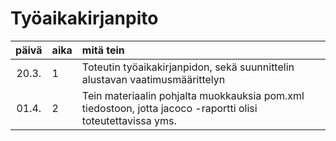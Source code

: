 
<h1>Työaikakirjanpito</h1>

| päivä | aika | mitä tein  |
| :----:|:-----| :-----|
| 20.3. | 1    | Toteutin työaikakirjanpidon, sekä suunnittelin alustavan vaatimusmäärittelyn |
| 01.4. | 2    | Tein materiaalin pohjalta muokkauksia pom.xml tiedostoon, jotta jacoco -raportti olisi toteutettavissa yms.
